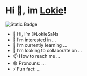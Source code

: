 # Hi 👋, im [Lokie](https://www.instagram.com/lokie.dev)!



![Static Badge](https://badgen.net/badge/white?icon=dart)

- 👋 Hi, I’m @LokieSaNs
- 👀 I’m interested in ...
- 🌱 I’m currently learning ...
- 💞️ I’m looking to collaborate on ...
- 📫 How to reach me ...
- 😄 Pronouns: ...
- ⚡ Fun fact: ...

<!---
LokieSaNs/LokieSaNs is a ✨ special ✨ repository because its `README.md` (this file) appears on your GitHub profile.
You can click the Preview link to take a look at your changes.
--->
